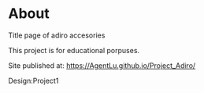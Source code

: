 # About
Title page of adiro accesories

This project is for educational porpuses.

Site published at: https://AgentLu.github.io/Project_Adiro/

Design:Project1
